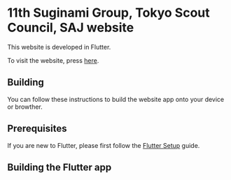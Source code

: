 # 11th Suginami Group, Tokyo Scout Council, SAJ website
This website is developed in Flutter.

To visit the website, press [here](https://bs11-flutter.firebaseapp.com/#/).


## Building
You can follow these instructions to build the website app onto your device or browther.

## Prerequisites
If you are new to Flutter, please first follow the [Flutter Setup](https://flutter.dev/docs/get-started/install) guide.

## Building the Flutter app

